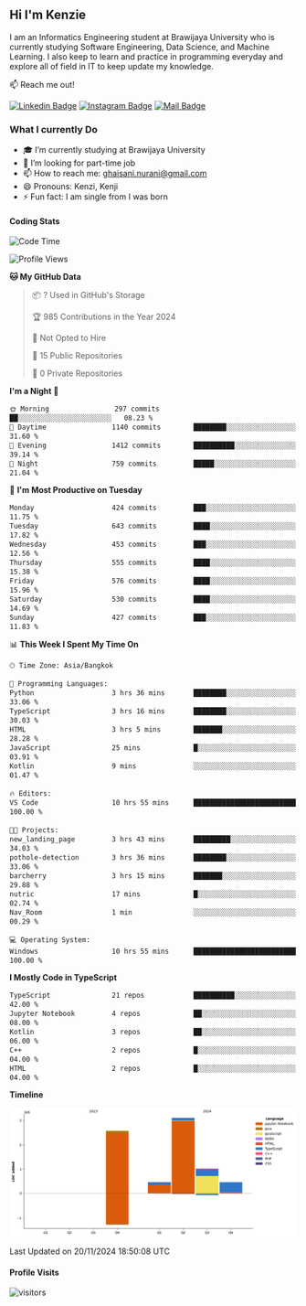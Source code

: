 ## Hi I'm Kenzie


I am an Informatics Engineering student at Brawijaya University who is currently studying Software Engineering, Data Science, and Machine Learning. I also keep to learn and practice in programming everyday and explore all of field in IT to keep update my knowledge.

:mailbox: Reach me out!

[![Linkedin Badge](https://img.shields.io/badge/-Kenzie_Taqiyassar-0e76a8?style=flat&labelColor=0e76a8&logo=linkedin&logoColor=white)](https://www.linkedin.com/in/kenzie-taqiyassar-37458b1aa/) 
[![Instagram Badge](https://img.shields.io/badge/-@__kenziehh_-e84393?style=flat&labelColor=e84393&logo=instagram&logoColor=white)](https://www.instagram.com/_kenziehh/) 
[![Mail Badge](https://img.shields.io/badge/-ghaisani.nurani-c0392b?style=flat&labelColor=c0392b&logo=gmail&logoColor=white)](mailto:ghaisani.nurani@gmail.com)

### What I currently Do

- 🎓 I’m currently studying at Brawijaya University
- 💼 I’m looking for part-time job
- 📫 How to reach me: ghaisani.nurani@gmail.com
- 😄 Pronouns: Kenzi, Kenji
- ⚡ Fun fact: I am single from I was born

#### Coding Stats
<!--START_SECTION:waka-->
![Code Time](http://img.shields.io/badge/Code%20Time-854%20hrs-blue)

![Profile Views](http://img.shields.io/badge/Profile%20Views-0-blue)

**🐱 My GitHub Data** 

> 📦 ? Used in GitHub's Storage 
 > 
> 🏆 985 Contributions in the Year 2024
 > 
> 🚫 Not Opted to Hire
 > 
> 📜 15 Public Repositories 
 > 
> 🔑 0 Private Repositories 
 > 
**I'm a Night 🦉** 

```text
🌞 Morning                297 commits         ██░░░░░░░░░░░░░░░░░░░░░░░   08.23 % 
🌆 Daytime                1140 commits        ████████░░░░░░░░░░░░░░░░░   31.60 % 
🌃 Evening                1412 commits        ██████████░░░░░░░░░░░░░░░   39.14 % 
🌙 Night                  759 commits         █████░░░░░░░░░░░░░░░░░░░░   21.04 % 
```
📅 **I'm Most Productive on Tuesday** 

```text
Monday                   424 commits         ███░░░░░░░░░░░░░░░░░░░░░░   11.75 % 
Tuesday                  643 commits         ████░░░░░░░░░░░░░░░░░░░░░   17.82 % 
Wednesday                453 commits         ███░░░░░░░░░░░░░░░░░░░░░░   12.56 % 
Thursday                 555 commits         ████░░░░░░░░░░░░░░░░░░░░░   15.38 % 
Friday                   576 commits         ████░░░░░░░░░░░░░░░░░░░░░   15.96 % 
Saturday                 530 commits         ████░░░░░░░░░░░░░░░░░░░░░   14.69 % 
Sunday                   427 commits         ███░░░░░░░░░░░░░░░░░░░░░░   11.83 % 
```


📊 **This Week I Spent My Time On** 

```text
🕑︎ Time Zone: Asia/Bangkok

💬 Programming Languages: 
Python                   3 hrs 36 mins       ████████░░░░░░░░░░░░░░░░░   33.06 % 
TypeScript               3 hrs 16 mins       ████████░░░░░░░░░░░░░░░░░   30.03 % 
HTML                     3 hrs 5 mins        ███████░░░░░░░░░░░░░░░░░░   28.28 % 
JavaScript               25 mins             █░░░░░░░░░░░░░░░░░░░░░░░░   03.91 % 
Kotlin                   9 mins              ░░░░░░░░░░░░░░░░░░░░░░░░░   01.47 % 

🔥 Editors: 
VS Code                  10 hrs 55 mins      █████████████████████████   100.00 % 

🐱‍💻 Projects: 
new_landing_page         3 hrs 43 mins       █████████░░░░░░░░░░░░░░░░   34.03 % 
pothole-detection        3 hrs 36 mins       ████████░░░░░░░░░░░░░░░░░   33.06 % 
barcherry                3 hrs 15 mins       ███████░░░░░░░░░░░░░░░░░░   29.88 % 
nutric                   17 mins             █░░░░░░░░░░░░░░░░░░░░░░░░   02.74 % 
Nav_Room                 1 min               ░░░░░░░░░░░░░░░░░░░░░░░░░   00.29 % 

💻 Operating System: 
Windows                  10 hrs 55 mins      █████████████████████████   100.00 % 
```

**I Mostly Code in TypeScript** 

```text
TypeScript               21 repos            ██████████░░░░░░░░░░░░░░░   42.00 % 
Jupyter Notebook         4 repos             ██░░░░░░░░░░░░░░░░░░░░░░░   08.00 % 
Kotlin                   3 repos             ██░░░░░░░░░░░░░░░░░░░░░░░   06.00 % 
C++                      2 repos             █░░░░░░░░░░░░░░░░░░░░░░░░   04.00 % 
HTML                     2 repos             █░░░░░░░░░░░░░░░░░░░░░░░░   04.00 % 
```



**Timeline**

![Lines of Code chart](https://raw.githubusercontent.com/kenziehh/kenziehh/master/assets/bar_graph.png)


 Last Updated on 20/11/2024 18:50:08 UTC
<!--END_SECTION:waka-->


#### Profile Visits

![visitors](https://visitor-badge.glitch.me/badge?page_id=kenziehh.kenziehh)





